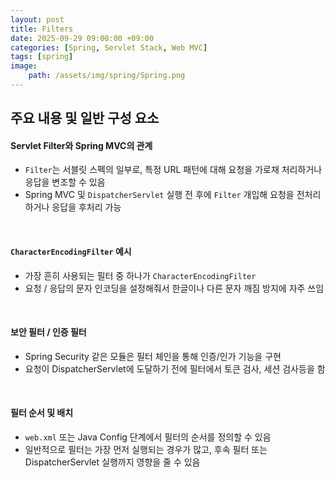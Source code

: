 ```yaml
---
layout: post
title: Filters
date: 2025-09-29 09:00:00 +09:00
categories: [Spring, Servlet Stack, Web MVC]
tags: [spring]
image:
    path: /assets/img/spring/Spring.png
---
```


## 주요 내용 및 일반 구성 요소

#### Servlet Filter와 Spring MVC의 관계

- `Filter`는 서블릿 스펙의 일부로, 특정 URL 패턴에 대해 요청을 가로채 처리하거나 응답을 변조할 수 있음
- Spring MVC 및 `DispatcherServlet` 실행 전 후에 `Filter` 개입해 요청을 전처리하거나 응답을 후처리 가능

<br>

#### `CharacterEncodingFilter` 예시

- 가장 흔히 사용되는 필터 중 하나가 `CharacterEncodingFilter`
- 요청 / 응답의 문자 인코딩을 설정해줘서 한글이나 다른 문자 깨짐 방지에 자주 쓰임

<br>

#### 보안 필터 / 인증 필터

- Spring Security 같은 모듈은 필터 체인을 통해 인증/인가 기능을 구현
- 요청이 DispatcherServlet에 도달하기 전에 필터에서 토큰 검사, 세션 검사등을 함

<br>

#### 필터 순서 및 배치

- `web.xml` 또는 Java Config 단계에서 필터의 순서를 정의할 수 있음
- 일반적으로 필터는 가장 먼저 실행되는 경우가 많고, 후속 필터 또는 DispatcherServlet 실행까지 영향을 줄 수 있음

<br>